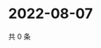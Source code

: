 # 2022-08-07

共 0 条

<!-- BEGIN WEIBO -->
<!-- 最后更新时间 Sun Aug 07 2022 16:19:03 GMT+0800 (China Standard Time) -->

<!-- END WEIBO -->
